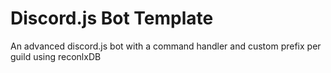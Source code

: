 # Discord.js Bot Template
An advanced discord.js bot with a command handler and custom prefix per guild using reconlxDB
